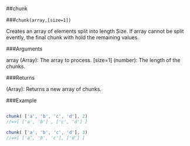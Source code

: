 ##chunk

###`chunk(array,[size=1])`

Creates an array of elements split into length Size.  If array cannot be split evently, the final chunk with hold the remaining values.

###Arguments

array (Array): The array to process.
[size=1] (number): The length of the chunks.

###Returns

(Array): Returns a new array of chunks.

###Example

```javascript

chunk( ['a', 'b', 'c', 'd'], 2)
//=>[ ['a', 'b'] , ['c', 'd'] ]

chunk( ['a', 'b', 'c', 'd'], 3)
//=>[ ['a', 'b', 'c'], ['d'] ]
```
